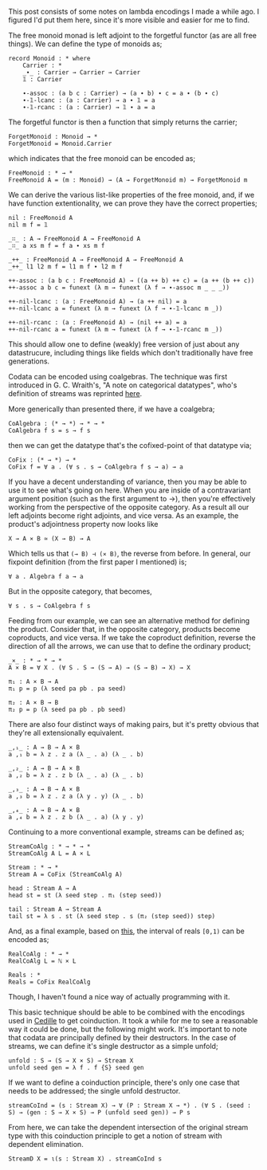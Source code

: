 This post consists of some notes on lambda encodings I made a while ago. I figured I'd put them here, since it's more visible and easier for me to find.

The free monoid monad is left adjoint to the forgetful functor (as are all free things). We can define the type of monoids as;

    record Monoid : * where
        Carrier : *
        _∙_ : Carrier → Carrier → Carrier
        𝟙 : Carrier

        ∙-assoc : (a b c : Carrier) → (a ∙ b) ∙ c = a ∙ (b ∙ c)
        ∙-𝟙-lcanc : (a : Carrier) → a ∙ 𝟙 = a
        ∙-𝟙-rcanc : (a : Carrier) → 𝟙 ∙ a = a

The forgetful functor is then a function that simply returns the carrier;

    ForgetMonoid : Monoid → *
    ForgetMonoid = Monoid.Carrier

which indicates that the free monoid can be encoded as;

    FreeMonoid : * → * 
    FreeMonoid A = (m : Monoid) → (A → ForgetMonoid m) → ForgetMonoid m

We can derive the various list-like properties of the free monoid, and, if we have function extentionality, we can prove they have the correct properties;

    nil : FreeMonoid A
    nil m f = 𝟙

    _∷_ : A → FreeMonoid A → FreeMonoid A
    _∷_ a xs m f = f a ∙ xs m f

    _++_ : FreeMonoid A → FreeMonoid A → FreeMonoid A
    _++_ l1 l2 m f = l1 m f ∙ l2 m f

    ++-assoc : (a b c : FreeMonoid A) → ((a ++ b) ++ c) = (a ++ (b ++ c))
    ++-assoc a b c = funext (λ m → funext (λ f → ∙-assoc m _ _ _))

    ++-nil-lcanc : (a : FreeMonoid A) → (a ++ nil) = a
    ++-nil-lcanc a = funext (λ m → funext (λ f → ∙-𝟙-lcanc m _))

    ++-nil-rcanc : (a : FreeMonoid A) → (nil ++ a) = a
    ++-nil-rcanc a = funext (λ m → funext (λ f → ∙-𝟙-rcanc m _))

This should allow one to define (weakly) free version of just about any datastrucure, including things like fields which don't traditionally have free generations.


Codata can be encoded using coalgebras. The technique was first introduced in G. C. Wraith's, "A note on categorical datatypes", who's definition of streams was reprinted [here](http://www.cs.ru.nl/~herman/PUBS/ChurchScottDataTypes.pdf).

More generically than presented there, if we have a coalgebra;

    CoAlgebra : (* → *) → * → *
    CoAlgebra f s = s → f s

then we can get the datatype that's the cofixed-point of that datatype via;

    CoFix : (* → *) → *
    CoFix f = ∀ a . (∀ s . s → CoAlgebra f s → a) → a

If you have a decent understanding of variance, then you may be able to use it to see what's going on here. When you are inside of a contravariant argument position (such as the first argument to →), then you're effectively working from the perspective of the opposite category. As a result all our left adjoints become right adjoints, and vice versa. As an example, the product's adjointness property now looks like

    X → A ⨯ B ≃ (X → B) → A

Which tells us that `(→ B) ⊣ (⨯ B)`, the reverse from before. In general, our fixpoint definition (from the first paper I mentioned) is;

    ∀ a . Algebra f a → a

But in the opposite category, that becomes,

    ∀ s . s → CoAlgebra f s

Feeding from our example, we can see an alternative method for defining the product. Consider that, in the opposite category, products become coproducts, and vice versa. If we take the coproduct definition, reverse the direction of all the arrows, we can use that to define the ordinary product;

    _×_ : * → * → *
    A × B = ∀ X . (∀ S . S → (S → A) → (S → B) → X) → X

    π₁ : A × B → A
    π₁ p = p (λ seed pa pb . pa seed)

    π₂ : A × B → B
    π₂ p = p (λ seed pa pb . pb seed)

There are also four distinct ways of making pairs, but it's pretty obvious that they're all extensionally equivalent.

    _,₁_ : A → B → A × B
    a ,₁ b = λ z . z a (λ _ . a) (λ _ . b)

    _,₂_ : A → B → A × B
    a ,₂ b = λ z . z b (λ _ . a) (λ _ . b)

    _,₃_ : A → B → A × B
    a ,₃ b = λ z . z a (λ y . y) (λ _ . b)

    _,₄_ : A → B → A × B
    a ,₄ b = λ z . z b (λ _ . a) (λ y . y)

Continuing to a more conventional example, streams can be defined as;

    StreamCoAlg : * → * → *
    StreamCoAlg A L = A × L

    Stream : * → *
    Stream A = CoFix (StreamCoAlg A)

    head : Stream A → A
    head st = st (λ seed step . π₁ (step seed))

    tail : Stream A → Stream A
    tail st = λ s . st (λ seed step . s (π₂ (step seed)) step)

And, as a final example, based on [this](http://citeseerx.ist.psu.edu/viewdoc/download;jsessionid=9A564F2172717230E15D3F8EC5253423?doi=10.1.1.47.5204&rep=rep1&type=pdf), the interval of reals `[0,1)` can be encoded as;

    RealCoAlg : * → *
    RealCoAlg L = ℕ × L

    Reals : *
    Reals = CoFix RealCoAlg

Though, I haven't found a nice way of actually programming with it.

This basic technique should be able to be combined with the encodings used in [Cedille](http://firsov.ee/impred-ind/impred-ind.pdf) to get coinduction. It took a while for me to see a reasonable way it could be done, but the following might work. It's important to note that codata are principally defined by their destructors. In the case of streams, we can define it's single destructor as a simple unfold;

    unfold : S → (S → X × S) → Stream X
    unfold seed gen = λ f . f {S} seed gen

If we want to define a coinduction principle, there's only one case that needs to be addressed; the single unfold destructor. 

    streamCoInd = (s : Stream X) → ∀ (P : Stream X → *) . (∀ S . (seed : S) → (gen : S → X × S) → P (unfold seed gen)) → P s

From here, we can take the dependent intersection of the original stream type with this coinduction principle to get a notion of stream with dependent elimination.

    StreamD X = ι(s : Stream X) . streamCoInd s
